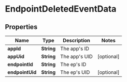 

# EndpointDeletedEventData


## Properties

| Name | Type | Description | Notes |
|------------ | ------------- | ------------- | -------------|
|**appId** | **String** | The app&#39;s ID |  |
|**appUid** | **String** | The app&#39;s UID |  [optional] |
|**endpointId** | **String** | The ep&#39;s ID |  |
|**endpointUid** | **String** | The ep&#39;s UID |  [optional] |



